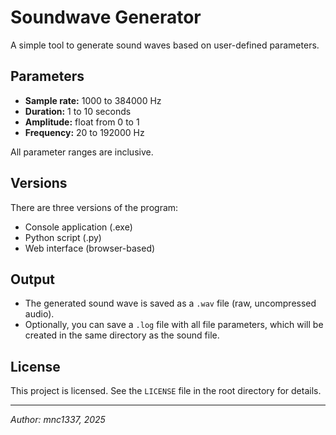 # Soundwave Generator

A simple tool to generate sound waves based on user-defined parameters.

## Parameters

- **Sample rate:** 1000 to 384000 Hz  
- **Duration:** 1 to 10 seconds  
- **Amplitude:** float from 0 to 1  
- **Frequency:** 20 to 192000 Hz  

All parameter ranges are inclusive.

## Versions

There are three versions of the program:  
- Console application (.exe)  
- Python script (.py)  
- Web interface (browser-based)  

## Output

- The generated sound wave is saved as a `.wav` file (raw, uncompressed audio).  
- Optionally, you can save a `.log` file with all file parameters, which will be created in the same directory as the sound file.

## License

This project is licensed. See the `LICENSE` file in the root directory for details.

---

*Author: mnc1337, 2025*
